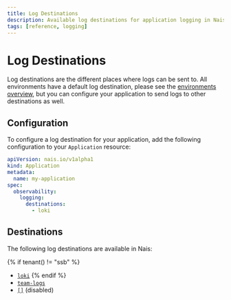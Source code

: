 ```yaml
---
title: Log Destinations
description: Available log destinations for application logging in Nais.
tags: [reference, logging]
---
```


# Log Destinations

Log destinations are the different places where logs can be sent to. All environments have a default log destination, please see the [environments overview](../../../workloads/reference/environments.md), but you can configure your application to send logs to other destinations as well.

## Configuration

To configure a log destination for your application, add the following configuration to your `Application` resource:

```yaml
apiVersion: nais.io/v1alpha1
kind: Application
metadata:
  name: my-application
spec:
  observability:
    logging:
      destinations:
        - loki
```

## Destinations

The following log destinations are available in Nais:

{% if tenant() != "ssb" %}
- [`loki`](../how-to/loki.md#enable-logging-to-loki)
{% endif %}
- [`team-logs`](../how-to/team-logs.md#enable-team-logs)
- [`[]`](../how-to/disable.md) (disabled)
